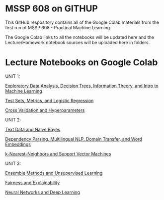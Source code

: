 # MSSP 608 on GITHUP
This GitHub respository contains all of the Google Colab materials from the first run of MSSP 608 - Practical Machine Learning. 

The Google Colab links to all the notebooks will be updated here and the Lecture/Homework notebook sources will be uploaded here in folders.

# Lecture Notebooks on Google Colab

UNIT 1: 

[Exploratory Data Analysis, Decision Trees, Information Theory, and Intro to Machine Learning](https://colab.research.google.com/drive/1YECWtHV2N3y4MlcpezYZ_1eIElNASLiE?usp=sharing)

[Test Sets, Metrics, and Logistic Regression](https://colab.research.google.com/drive/1-xtDhd65OxMGO-RRCuiGiHIYmw2CV6bX?usp=sharing)

[Cross Validation and Hyperparameters](https://colab.research.google.com/drive/1XfYbas3NBUMNdgMe_p0hNz-aWD7ll1Sj?usp=sharing)


UNIT 2: 

[Text Data and Naive Bayes](https://colab.research.google.com/drive/14tT7PislV6LmX54bOF466Uh_z22n4AVz?usp=sharing)

[Dependency Parsing, Multilingual NLP. Domain Transfer, and Word Embeddings](https://colab.research.google.com/drive/15ZBptUe4us9ZbsO1umOEDx5PhcWMsP0E?usp=sharing)

[k-Nearest-Neighbors and Support Vector Machines](https://colab.research.google.com/drive/1iJO8t6O0SmkVxyie_DFt50jLM3EmFFIF?usp=sharing)


UNIT 3: 

[Ensemble Methods and Unsupervised Learning](https://colab.research.google.com/drive/1LtiKoZxwedtMG-rWrEIWnCSBXF0ovfGX?usp=sharing)

[Fairness and Explainability](https://colab.research.google.com/drive/1VA8dCmq8SghNBiStg7N6qcOdgRFgSDW-?usp=sharing)

[Neural Networks and Deep Learning](https://colab.research.google.com/drive/1RgmET9DbGeRTxS2dPt-4kBRHYFiQIoqS?usp=sharing)
